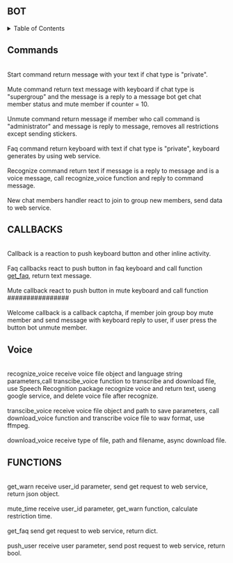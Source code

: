 <!-- BOT -->
## BOT
<!-- TABLE OF CONTENTS -->
<details>
  <summary>Table of Contents</summary>
  <ol>
    <li>
      <a href="#Bot">Bot</a>
      <ul>
        <li><a href="#commands">Commands</a></li>
      </ul>
      <ul>
        <li><a href="#callbacks">Callbacks</a></li>
      </ul>
      <ul>
        <li><a href="#voice">Voice recognition functions</a></li>
      </ul>
    </li>
    <li>
      <a href="#getting-started">Getting Started</a>
      <ul>
        <li><a href="#prerequisites">Prerequisites</a></li>
        <li><a href="#installation">Installation</a></li>
      </ul>
    </li>
    <li><a href="#usage">Usage</a></li>
    <li><a href="#roadmap">Roadmap</a></li>
    <li><a href="#contributing">Contributing</a></li>
    <li><a href="#license">License</a></li>
    <li><a href="#contact">Contact</a></li>
    <li><a href="#acknowledgments">Acknowledgments</a></li>
  </ol>
</details>

<!-- COMMANDS -->
## Commands

<br>Start command return message with your text if chat type is "private".</br>
<br>Mute command return text message with keyboard if chat type is "supergroup" and the message is a reply to a message bot get chat member status and mute member if counter = 10.</br>
<br>Unmute command return message if member who call command is "administrator" and message is reply to message, removes all restrictions except sending stickers.</br>
<br>Faq command return keyboard with text if chat type is "private", keyboard generates by using web service.</br>
<br>Recognize command return text if message is a reply to message and is a voice message, call recognize_voice function and reply to command message.</br>
<br>New chat members handler react to join to group new members, send data to web service.</br>

<!-- CALLBACKS -->
## CALLBACKS
<br>Callback is a reaction to push keyboard button and other inline activity.</br>
<br>Faq callbacks react to push button in faq keyboard and call function [get_faq](https://github.com/Cybeear/tg-chat-project/blob/7f7790788a71157f28603b21be0f64c667931200/bot/handlers/functions.py#L19), return text message.</br>
<br>Mute callback react to push button in mute keyboard and call function ################</br>
<br>Welcome callback is a callback captcha, if member join group boy mute member and send message with keyboard reply to user, if user press the button bot unmute member.</br>


<!-- VOICE -->
## Voice

<br>recognize_voice receive voice file object and language string parameters,call transcibe_voice function to transcribe and download file, use Speech Recognition package recognize voice and return text, useng google service, and delete voice file after recognize.</br>
<br>transcibe_voice receive voice file object and path to save parameters, call download_voice function and transcribe voice file to wav format, use ffmpeg.</br>
<br>download_voice receive type of file, path and filename, async download file.</br>

<!-- FUNCTIONS -->
## FUNCTIONS

<br>get_warn receive user_id parameter, send get request to web service, return json object.</br>
<br>mute_time receive user_id parameter, get_warn function, calculate restriction time.</br>
<br>get_faq send get request to web service, return dict.</br>
<br>push_user receive user parameter, send post request to web service, return bool.</br>

